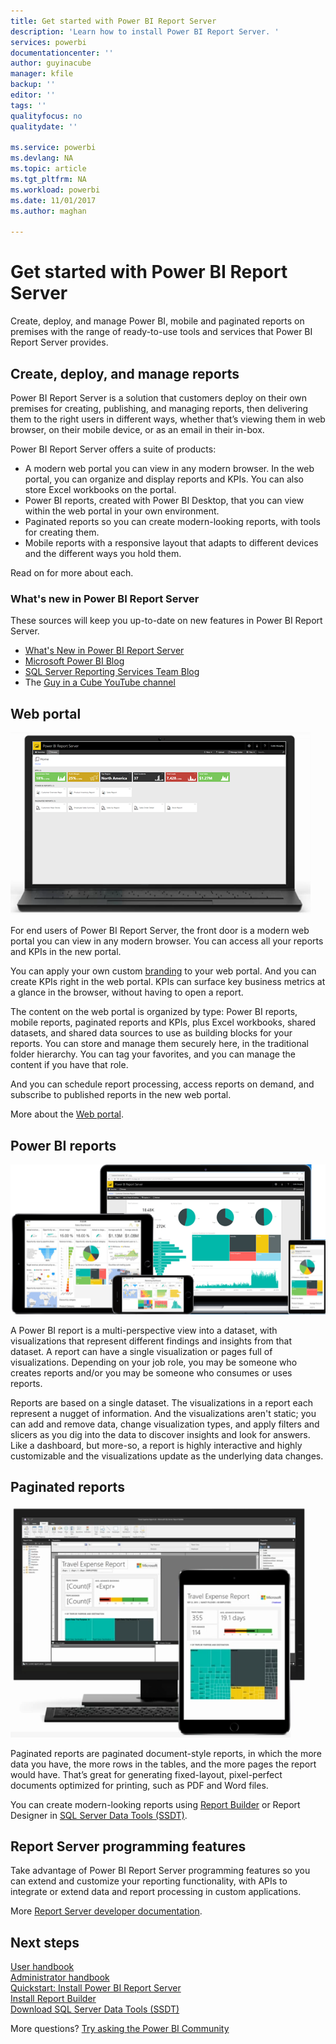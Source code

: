 ```yaml
---
title: Get started with Power BI Report Server
description: 'Learn how to install Power BI Report Server. '
services: powerbi
documentationcenter: ''
author: guyinacube
manager: kfile
backup: ''
editor: ''
tags: ''
qualityfocus: no
qualitydate: ''

ms.service: powerbi
ms.devlang: NA
ms.topic: article
ms.tgt_pltfrm: NA
ms.workload: powerbi
ms.date: 11/01/2017
ms.author: maghan

---
```

# Get started with Power BI Report Server
Create, deploy, and manage Power BI, mobile and paginated reports on premises with the range of ready-to-use tools and services that Power BI Report Server provides.

## Create, deploy, and manage reports
Power BI Report Server is a solution that customers deploy on their own premises for creating, publishing, and managing reports, then delivering them to the right users in different ways, whether that’s viewing them in web browser, on their mobile device, or as an email in their in-box.

Power BI Report Server offers a suite of products:

* A modern web portal you can view in any modern browser. In the web portal, you can organize and display reports and KPIs. You can also store Excel workbooks on the portal.
* Power BI reports, created with Power BI Desktop, that you can view within the web portal in your own environment.
* Paginated reports so you can create modern-looking reports, with tools for creating them.
* Mobile reports with a responsive layout that adapts to different devices and the different ways you hold them.

Read on for more about each.

### What's new in Power BI Report Server
These sources will keep you up-to-date on new features in Power BI Report Server.

* [What's New in Power BI Report Server](whats-new.md)
* [Microsoft Power BI Blog](https://powerbi.microsoft.com/blog/)
* [SQL Server Reporting Services Team Blog](https://blogs.msdn.microsoft.com/sqlrsteamblog/)
* The [Guy in a Cube YouTube channel](https://aka.ms/guyinacube)

## Web portal
![](media/get-started/web-portal.png)

For end users of Power BI Report Server, the front door is a modern web portal you can view in any modern browser. You can access all your reports and KPIs in the new portal.

You can apply your own custom [branding](https://docs.microsoft.com/sql/reporting-services/branding-the-web-portal) to your web portal. And you can create KPIs right in the web portal. KPIs can surface key business metrics at a glance in the browser, without having to open a report.

The content on the web portal is organized by type: Power BI reports, mobile reports, paginated reports and KPIs, plus Excel workbooks, shared datasets, and shared data sources to use as building blocks for your reports. You can store and manage them securely here, in the traditional folder hierarchy. You can tag your favorites, and you can manage the content if you have that role.

And you can schedule report processing, access reports on demand, and subscribe to published reports in the new web portal.

More about the [Web portal](https://docs.microsoft.com/sql/reporting-services/web-portal-ssrs-native-mode).

## Power BI reports
![](media/get-started/powerbi-reports.png)

A Power BI report is a multi-perspective view into a dataset, with visualizations that represent different findings and insights from that dataset.  A report can have a single visualization or pages full of visualizations. Depending on your job role, you may be someone who creates reports and/or you may be someone who consumes or uses reports.

Reports are based on a single dataset. The visualizations in a report each represent a nugget of information. And the visualizations aren't static; you can add and remove data, change visualization types, and apply filters and slicers as you dig into the data to discover insights and look for answers. Like a dashboard, but more-so, a report is highly interactive and highly customizable and the visualizations update as the underlying data changes.

## Paginated reports
![](media/get-started/paginated-reports.png)

Paginated reports are paginated document-style reports, in which the more data you have, the more rows in the tables, and the more pages the report would have. That’s great for generating fixed-layout, pixel-perfect documents optimized for printing, such as PDF and Word files.

You can create modern-looking reports using [Report Builder](https://docs.microsoft.com/sql/reporting-services/report-builder/report-builder-in-sql-server-2016) or Report Designer in [SQL Server Data Tools (SSDT)](https://docs.microsoft.com/sql/reporting-services/tools/reporting-services-in-sql-server-data-tools-ssdt).

## Report Server programming features
Take advantage of Power BI Report Server programming features so you can extend and customize your reporting functionality, with APIs to integrate or extend data and report processing in custom applications.

More [Report Server developer documentation](https://docs.microsoft.com/sql/reporting-services/reporting-services-developer-documentation).

## Next steps
[User handbook](user-handbook-overview.md)  
[Administrator handbook](admin-handbook-overview.md)  
[Quickstart: Install Power BI Report Server](quickstart-install-report-server.md)  
[Install Report Builder](https://docs.microsoft.com/sql/reporting-services/install-windows/install-report-builder)  
[Download SQL Server Data Tools (SSDT)](http://go.microsoft.com/fwlink/?LinkID=616714)

More questions? [Try asking the Power BI Community](https://community.powerbi.com/)

